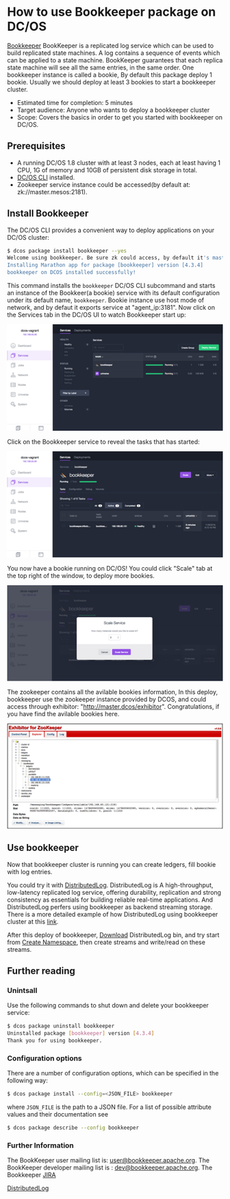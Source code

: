 # How to use Bookkeeper package on DC/OS

[Bookkeeper](http://bookkeeper.apache.org/) BookKeeper is a replicated log service which can be used to build replicated state machines. A log contains a sequence of events which can be applied to a state machine. BookKeeper guarantees that each replica state machine will see all the same entries, in the same order. 
One bookkeeper instance is called a bookie, By default this package deploy 1 bookie. Usually we should deploy at least 3 bookies to start a bookkeeper cluster.

- Estimated time for completion: 5 minutes
- Target audience: Anyone who wants to deploy a bookkeeper cluster
- Scope: Covers the basics in order to get you started with bookkeeper on DC/OS.

## Prerequisites

- A running DC/OS 1.8 cluster with at least 3 nodes, each at least having 1 CPU, 1G of memory and 10GB of persistent disk storage in total.
- [DC/OS CLI](https://dcos.io/docs/1.8/usage/cli/install/) installed.
- Zookeeper service instance could be accessed(by default at: zk://master.mesos:2181).

## Install Bookkeeper

The DC/OS CLI provides a convenient way to deploy applications on your DC/OS cluster:

```bash
$ dcos package install bookkeeper --yes
Welcome using bookkeeper. Be sure zk could access, by default it's master.mesos:2181,  bk default service port:3181.
Installing Marathon app for package [bookkeeper] version [4.3.4]
bookkeeper on DCOS installed successfully!
```

This command installs the `bookkeeper` DC/OS CLI subcommand and starts an instance of the Bookkeer(a bookie) service with its default configuration under its default name, `bookkeeper`. Bookie instance use host mode of network, and by defaut it exports service at "agent_ip:3181". 
Now click on the Services tab in the DC/OS UI to watch Bookkeeper start up:

![Services](img/services.png)

Click on the Bookkeeper service to reveal the tasks that has started:

![Tasks](img/tasks.png)

You now have a bookie running on DC/OS! You could click "Scale" tab at the top right of the window, to deploy more bookies.

![Scale](img/scale.png)

The zookeeper contains all the avilable bookies information, In this deploy, bookkeeper use the zookeeper instance provided by DCOS, and could access through exhibitor: "http://master.dcos/exhibitor". Congratulations, if you have find the avilable bookies here.

![Zookeeper](img/zk.png)

## Use bookkeeper 

Now that bookkeeper cluster is running you can create ledgers, fill bookie with log entries.

You could try it with [DistributedLog](http://distributedlog.incubator.apache.org). DistributedLog is A high-throughput, low-latency replicated log service, offering durability, replication and strong consistency as essentials for building reliable real-time applications. And DistributedLog perfers using bookkeeper as backend streaming storage.
There is a more detailed example of how DistributedLog using bookkeeper cluster at this [link](http://distributedlog.incubator.apache.org/docs/latest/deployment/cluster).

After this deploy of bookkeeper, [Download](http://distributedlog.incubator.apache.org/docs/latest/start/download) DistributedLog bin, and try start from [Create Namespace](http://distributedlog.incubator.apache.org/docs/latest/deployment/cluster#id13), then create streams and write/read on these streams.

## Further reading

### Unintsall

Use the following commands to shut down and delete your bookkeeper service:

```bash
$ dcos package uninstall bookkeeper
Uninstalled package [bookkeeper] version [4.3.4]
Thank you for using bookkeeper.
```

### Configuration options

There are a number of configuration options, which can be specified in the following
way:

```bash
$ dcos package install --config=<JSON_FILE> bookkeeper
```

where `JSON_FILE` is the path to a JSON file. For a list of possible
attribute values and their documentation see

```bash
$ dcos package describe --config bookkeeper
```

### Further Information


The BookKeeper user mailing list is: user@bookkeeper.apache.org.
The BookKeeper developer mailing list is : dev@bookkeeper.apache.org.
The Bookkeeper [JIRA](https://issues.apache.org/jira/browse/BOOKKEEPER)

[DistributedLog](http://distributedlog.incubator.apache.org/)
